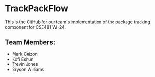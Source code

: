 # TrackPackFlow

This is the GitHub for our team's implementation of the package tracking component for CSE481 WI-24.

## Team Members:
- Mark Cuizon
- Kofi Eshun
- Trevin Jones
- Bryson Williams
